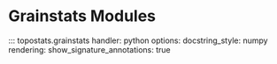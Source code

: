 # Grainstats Modules

::: topostats.grainstats
handler: python
options:
docstring_style: numpy
rendering:
show_signature_annotations: true
